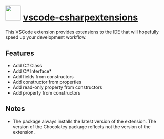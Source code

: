 # <img src="https://cdn.jsdelivr.net/gh/chocolatey/chocolatey-coreteampackages@deb80d8be8c4990599cfd832061b780540426dd1/icons/vscode-csharpextensions.png" width="48" height="48"/> [vscode-csharpextensions](https://chocolatey.org/packages/vscode-csharpextensions)

This VSCode extension provides extensions to the IDE that will hopefully speed up your development workflow.

## Features

* Add C# Class
* Add C# Interface*
* Add fields from constructors
* Add constructor from properties
* Add read-only property from constructors
* Add property from constructors

## Notes

* The package always installs the latest version of the extension.
  The version of the Chocolatey package reflects not the version of the extension.
